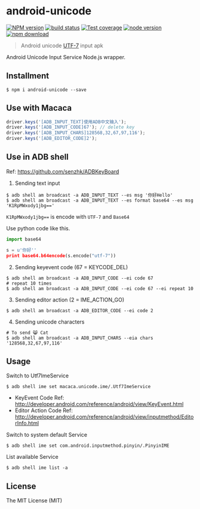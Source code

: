 # android-unicode

[![NPM version][npm-image]][npm-url]
[![build status][travis-image]][travis-url]
[![Test coverage][coveralls-image]][coveralls-url]
[![node version][node-image]][node-url]
[![npm download][download-image]][download-url]

[npm-image]: https://img.shields.io/npm/v/android-unicode.svg?style=flat-square
[npm-url]: https://npmjs.org/package/android-unicode
[travis-image]: https://img.shields.io/travis/macacajs/android-unicode.svg?style=flat-square
[travis-url]: https://travis-ci.org/macacajs/android-unicode
[coveralls-image]: https://img.shields.io/coveralls/macacajs/android-unicode.svg?style=flat-square
[coveralls-url]: https://coveralls.io/r/macacajs/android-unicode?branch=master
[node-image]: https://img.shields.io/badge/node.js-%3E=_0.10-green.svg?style=flat-square
[node-url]: http://nodejs.org/download/
[download-image]: https://img.shields.io/npm/dm/android-unicode.svg?style=flat-square
[download-url]: https://npmjs.org/package/android-unicode

> Android unicode [UTF-7](https://tools.ietf.org/html/rfc2152) input apk

Android Unicode Input Service Node.js wrapper.

## Installment

``` shell
$ npm i android-unicode --save
```

## Use with Macaca

``` javascript
driver.keys('[ADB_INPUT_TEXT]使用ADB中文输入');
driver.keys('[ADB_INPUT_CODE]67'); // delete key
driver.keys('[ADB_INPUT_CHARS]128568,32,67,97,116');
driver.keys('[ADB_EDITOR_CODE]2');
```

## Use in ADB shell

Ref: <https://github.com/senzhk/ADBKeyBoard>

1. Sending text input

``` shell
$ adb shell am broadcast -a ADB_INPUT_TEXT --es msg '你好Hello'
$ adb shell am broadcast -a ADB_INPUT_TEXT --es format base64 --es msg 'K1RpMWxody1jbg=='
```

`K1RpMWxody1jbg==` is encode with `UTF-7` and `Base64`

Use python code like this.

``` python
import base64

s = u'你好''
print base64.b64encode(s.encode("utf-7"))
```

2. Sending keyevent code  (67 = KEYCODE_DEL)

``` shell
$ adb shell am broadcast -a ADB_INPUT_CODE --ei code 67
# repeat 10 times
$ adb shell am broadcast -a ADB_INPUT_CODE --ei code 67 --ei repeat 10
```

3. Sending editor action (2 = IME_ACTION_GO)

``` shell
$ adb shell am broadcast -a ADB_EDITOR_CODE --ei code 2
```

4. Sending unicode characters

``` shell
# To send 😸 Cat
$ adb shell am broadcast -a ADB_INPUT_CHARS --eia chars '128568,32,67,97,116'
```

## Usage

Switch to Utf7ImeService

``` shell
$ adb shell ime set macaca.unicode.ime/.Utf7ImeService
```

- KeyEvent Code Ref: <http://developer.android.com/reference/android/view/KeyEvent.html>
- Editor Action Code Ref: <http://developer.android.com/reference/android/view/inputmethod/EditorInfo.html>

Switch to system default Service

```shell
$ adb shell ime set com.android.inputmethod.pinyin/.PinyinIME
```

List available Service

```shell
$ adb shell ime list -a
```

## License

The MIT License (MIT)
